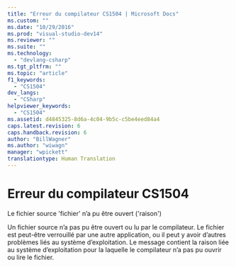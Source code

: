 ```yaml
---
title: "Erreur du compilateur CS1504 | Microsoft Docs"
ms.custom: ""
ms.date: "10/29/2016"
ms.prod: "visual-studio-dev14"
ms.reviewer: ""
ms.suite: ""
ms.technology: 
  - "devlang-csharp"
ms.tgt_pltfrm: ""
ms.topic: "article"
f1_keywords: 
  - "CS1504"
dev_langs: 
  - "CSharp"
helpviewer_keywords: 
  - "CS1504"
ms.assetid: d4845325-8d6a-4c04-9b5c-c5be4eed84a4
caps.latest.revision: 6
caps.handback.revision: 6
author: "BillWagner"
ms.author: "wiwagn"
manager: "wpickett"
translationtype: Human Translation
---
```

# Erreur du compilateur CS1504
Le fichier source 'fichier' n’a pu être ouvert \('raison'\)  
  
 Un fichier source n’a pas pu être ouvert ou lu par le compilateur. Le fichier est peut\-être verrouillé par une autre application, ou il peut y avoir d’autres problèmes liés au système d’exploitation. Le message contient la raison liée au système d’exploitation pour la laquelle le compilateur n’a pas pu ouvrir ou lire le fichier.